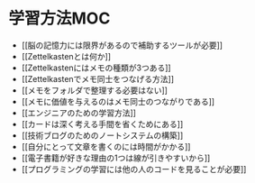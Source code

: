 # 学習方法MOC

- [[脳の記憶力には限界があるので補助するツールが必要]]
- [[Zettelkastenとは何か]]
- [[Zettelkastenにはメモの種類が3つある]]
- [[Zettelkastenでメモ同士をつなげる方法]]
- [[メモをフォルダで整理する必要はない]]
- [[メモに価値を与えるのはメモ同士のつながりである]]
- [[エンジニアのための学習方法]]
- [[カードは深く考える手間を省くためにある]]
- [[技術ブログのためのノートシステムの構築]]
- [[自分にとって文章を書くのには時間がかかる]]
- [[電子書籍が好きな理由の1つは線が引きやすいから]]
- [[プログラミングの学習には他の人のコードを見ることが必要]]
